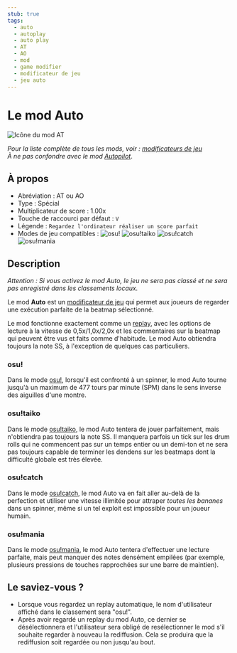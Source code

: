 ```yaml
---
stub: true
tags:
  - auto
  - autoplay
  - auto play
  - AT
  - AO
  - mod
  - game modifier
  - modificateur de jeu
  - jeu auto
---
```


# Le mod Auto

![Icône du mod AT](/wiki/shared/mods/AT.png "Icône du mod Auto (AT)")

*Pour la liste complète de tous les mods, voir : [modificateurs de jeu](/wiki/Game_modifier)*\
*À ne pas confondre avec le mod [Autopilot](/wiki/Game_modifier/Autopilot)*.

## À propos

- Abréviation : AT ou AO
- Type : Spécial
- Multiplicateur de score : 1.00x
- Touche de raccourci par défaut : `V`
- Légende : `Regardez l'ordinateur réaliser un score parfait`<!-- yes, that is written correctly -->
- Modes de jeu compatibles : ![][osu!] ![][osu!taiko] ![][osu!catch] ![][osu!mania]

## Description

*Attention : Si vous activez le mod Auto, le jeu ne sera pas classé et ne sera pas enregistré dans les classements locaux.*

Le mod **Auto** est un [modificateur de jeu](/wiki/Game_modifier) qui permet aux joueurs de regarder une exécution parfaite de la beatmap sélectionné.

Le mod fonctionne exactement comme un [replay](/wiki/Gameplay/Replay), avec les options de lecture à la vitesse de 0,5x/1,0x/2,0x et les commentaires sur la beatmap qui peuvent être vus et faits comme d'habitude. Le mod Auto obtiendra toujours la note SS, à l'exception de quelques cas particuliers.

### osu!

Dans le mode [osu!](/wiki/Game_mode/osu!), lorsqu'il est confronté à un spinner, le mod Auto tourne jusqu'à un maximum de 477 tours par minute (SPM) dans le sens inverse des aiguilles d'une montre.

### osu!taiko

Dans le mode [osu!taiko](/wiki/Game_mode/osu!taiko), le mod Auto tentera de jouer parfaitement, mais n'obtiendra pas toujours la note SS. Il manquera parfois un tick sur les drum rolls qui ne commencent pas sur un temps entier ou un demi-ton et ne sera pas toujours capable de terminer les dendens sur les beatmaps dont la difficulté globale est très élevée.

### osu!catch

Dans le mode [osu!catch](/wiki/Game_mode/osu!catch), le mod Auto va en fait aller au-delà de la perfection et utiliser une vitesse illimitée pour attraper *toutes les bananes* dans un spinner, même si un tel exploit est impossible pour un joueur humain.

### osu!mania

Dans le mode [osu!mania](/wiki/Game_mode/osu!mania), le mod Auto tentera d'effectuer une lecture parfaite, mais peut manquer des notes densément empilées (par exemple, plusieurs pressions de touches rapprochées sur une barre de maintien).

## Le saviez-vous ?

- Lorsque vous regardez un replay automatique, le nom d'utilisateur affiché dans le classement sera "osu!".
- Après avoir regardé un replay du mod Auto, ce dernier se désélectionnera et l'utilisateur sera obligé de resélectionner le mod s'il souhaite regarder à nouveau la rediffusion. Cela se produira que la rediffusion soit regardée ou non jusqu'au bout.

[osu!]: /wiki/shared/mode/osu.png "osu!"
[osu!taiko]: /wiki/shared/mode/taiko.png "osu!taiko"
[osu!catch]: /wiki/shared/mode/catch.png "osu!catch"
[osu!mania]: /wiki/shared/mode/mania.png "osu!mania"
